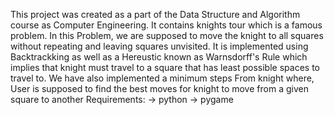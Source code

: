 This project was created as a part of the Data Structure and Algorithm course as Computer Engineering. 
It contains knights tour which is a famous problem. In this Problem, we are supposed to move the knight to all squares without repeating and leaving squares unvisited. It is implemented using Backtrackking as well as a Hereustic known as Warnsdorff's Rule which implies that knight must travel to a square that has least possible spaces to travel to.
We have also implemented a minimum steps From knight where, User is supposed to find the best moves for knight to move from a given square to another
Requirements:
-> python
-> pygame
